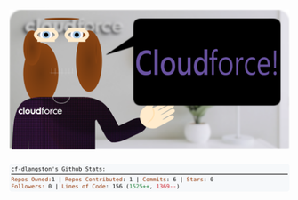 <!-- 
Version 3.0.73
Built Sat Aug 31 2024 05:17:31 GMT+0000 (Coordinated Universal Time)
-->

<h1 align="center">
  <a href="https://github.com/cf-dlangston/cf-dlangston/tree/master/src" title="Click to View Source">
    <picture width="100%" alt="Dylan">
      <source media="(prefers-color-scheme: dark)" srcset="dylan-dark.svg?version=3.0.73">
      <img src="dylan-light.svg?version=3.0.73" alt="Dylan">
    </picture>
  </a>
</h1>

<div align="center">
  <picture width="100%" alt="Profile Info and Stats">
    <source media="(prefers-color-scheme: dark)" srcset="stats-dark.svg?version=3.0.73">
    <img src="stats-light.svg?version=3.0.73" alt="Profile Info and Stats">
  </picture>
</div>
